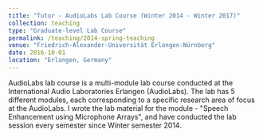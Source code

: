 ```yaml
---
title: "Tutor - AudioLabs Lab Course (Winter 2014 - Winter 2017)"
collection: teaching
type: "Graduate-level Lab Course"
permalink: /teaching/2014-spring-teaching
venue: "Friedrich-Alexander-Universität Erlangen-Nürnberg"
date: 2016-10-01
location: "Erlangen, Germany"
---
```


AudioLabs lab course is a multi-module lab course conducted at the International Audio Laboratories Erlangen (AudioLabs). The lab has 5 different modules, each corresponding to a specific research area of focus at the AudioLabs.  I wrote the lab material for the module - "Speech Enhancement using Microphone Arrays", and have conducted the lab session every semester since Winter semester 2014.
